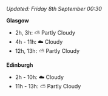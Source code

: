 *Updated: Friday 8th September 00:30*

**Glasgow**

* 2h, 3h: :partly_sunny: Partly Cloudy
* 4h - 11h: :cloud: Cloudy
* 12h, 13h: :partly_sunny: Partly Cloudy

**Edinburgh**

* 2h - 10h: :cloud: Cloudy
* 11h - 13h: :partly_sunny: Partly Cloudy
